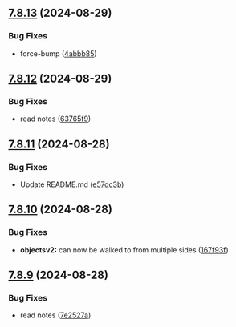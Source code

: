 ## [7.8.13](https://github.com/Torwent/SRL-T/compare/v7.8.12...v7.8.13) (2024-08-29)


### Bug Fixes

* force-bump ([4abbb85](https://github.com/Torwent/SRL-T/commit/4abbb85dfc311ff8031a97b5f7f1c4bcef548408))



## [7.8.12](https://github.com/Torwent/SRL-T/compare/v7.8.11...v7.8.12) (2024-08-29)


### Bug Fixes

* read notes ([63765f9](https://github.com/Torwent/SRL-T/commit/63765f97cdc06a3034d8f09bfe77edb330773ebd))



## [7.8.11](https://github.com/Torwent/SRL-T/compare/v7.8.10...v7.8.11) (2024-08-28)


### Bug Fixes

* Update README.md ([e57dc3b](https://github.com/Torwent/SRL-T/commit/e57dc3ba491228d9641dbeb1cb910aefacb55b5c))



## [7.8.10](https://github.com/Torwent/SRL-T/compare/v7.8.9...v7.8.10) (2024-08-28)


### Bug Fixes

* **objectsv2:** can now be walked to from multiple sides ([167f93f](https://github.com/Torwent/SRL-T/commit/167f93f373c1d446712b287335bc807638eb8471))



## [7.8.9](https://github.com/Torwent/SRL-T/compare/v7.8.8...v7.8.9) (2024-08-28)


### Bug Fixes

* read notes ([7e2527a](https://github.com/Torwent/SRL-T/commit/7e2527a2338459de9fa48261e1ab61afb78a3d49))



